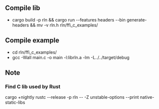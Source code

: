 ## Compile lib

* cargo build -p rln && cargo run --features headers --bin generate-headers && mv -v rln.h rln/ffi_c_examples/

## Compile example

* cd rln/ffi_c_examples/
* gcc -Wall main.c -o main -l:librln.a -lm -L../../target/debug

## Note

### Find C lib used by Rust

cargo +nightly rustc --release -p rln -- -Z unstable-options --print native-static-libs